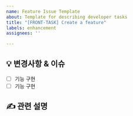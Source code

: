 ```yaml
---
name: Feature Issue Template
about: Template for describing developer tasks
title: "[FRONT-TASK] Create a feature"
labels: enhancement
assignees: ''

---
```


## 💡 변경사항 & 이슈
- [ ] 기능 구현
- [ ] 기능 구현

## ✍️ 관련 설명
<br>
